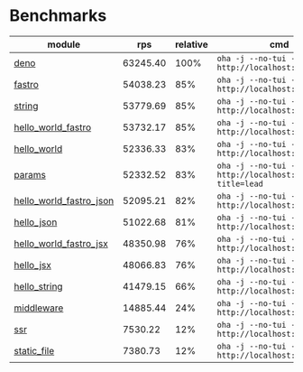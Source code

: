 # Benchmarks
| module                                                          | rps      | relative | cmd                                                            |
| --------------------------------------------------------------- | -------- | -------- | -------------------------------------------------------------- |
| [deno](/examples/deno.ts)                                       | 63245.40 | 100%     | `oha -j --no-tui -z 10s http://localhost:8000`                 |
| [fastro](/examples/fastro.ts)                                   | 54038.23 | 85%      | `oha -j --no-tui -z 10s http://localhost:8000`                 |
| [string](/examples/string.ts)                                   | 53779.69 | 85%      | `oha -j --no-tui -z 10s http://localhost:8000`                 |
| [hello_world_fastro](/examples/hello_world_fastro.ts)           | 53732.17 | 85%      | `oha -j --no-tui -z 10s http://localhost:8000`                 |
| [hello_world](/examples/hello_world.ts)                         | 52336.33 | 83%      | `oha -j --no-tui -z 10s http://localhost:8000`                 |
| [params](/examples/params.ts)                                   | 52332.52 | 83%      | `oha -j --no-tui -z 10s http://localhost:8000/agus?title=lead` |
| [hello_world_fastro_json](/examples/hello_world_fastro_json.ts) | 52095.21 | 82%      | `oha -j --no-tui -z 10s http://localhost:8000`                 |
| [hello_json](/examples/hello_json.ts)                           | 51022.68 | 81%      | `oha -j --no-tui -z 10s http://localhost:8000`                 |
| [hello_world_fastro_jsx](/examples/hello_world_fastro_jsx.tsx)  | 48350.98 | 76%      | `oha -j --no-tui -z 10s http://localhost:8000`                 |
| [hello_jsx](/examples/hello_jsx.tsx)                            | 48066.83 | 76%      | `oha -j --no-tui -z 10s http://localhost:8000`                 |
| [hello_string](/examples/hello_string.ts)                       | 41479.15 | 66%      | `oha -j --no-tui -z 10s http://localhost:8000`                 |
| [middleware](/examples/middleware.ts)                           | 14885.44 | 24%      | `oha -j --no-tui -z 10s http://localhost:8000`                 |
| [ssr](/examples/ssr.ts)                                         | 7530.22  | 12%      | `oha -j --no-tui -z 10s http://localhost:8000`                 |
| [static_file](/examples/static_file.ts)                         | 7380.73  | 12%      | `oha -j --no-tui -z 10s http://localhost:8000`                 |